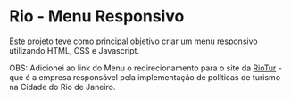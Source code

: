 # Rio - Menu Responsivo

Este projeto teve como principal objetivo criar um menu responsivo utilizando HTML, CSS e Javascript.

OBS: Adicionei ao link do Menu o redirecionamento para o site da [RioTur](https://riotur.rio/) - que é a empresa responsável pela implementação de políticas de turismo na Cidade do Rio de Janeiro.
